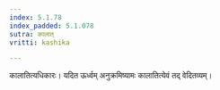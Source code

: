 ```yaml
---
index: 5.1.78
index_padded: 5.1.078
sutra: कालात्
vritti: kashika

---
```

कालातित्यधिकारः। यदित ऊर्ध्वम् अनुक्रमिष्यामः कालातित्येवं तद् वेदितव्यम्।